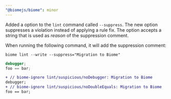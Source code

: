 ```yaml
---
"@biomejs/biome": minor
---
```


Added a option to the `lint` command called `--suppress`. The new option suppresses a violation instead of applying a rule fix. The option accepts a string that is used as *reason* of the suppression comment.

When running the following command, it will add the suppression comment:

```shell
biome lint --write --suppress="Migration to Biome"
```

```js
debugger;
foo == bar;
```

```diff
+ // biome-ignore lint/suspicious/noDebugger: Migration to Biome
debugger;
+ // biome-ignore lint/suspicious/noDoubleEquals: Migration to Biome
foo == bar;
```

